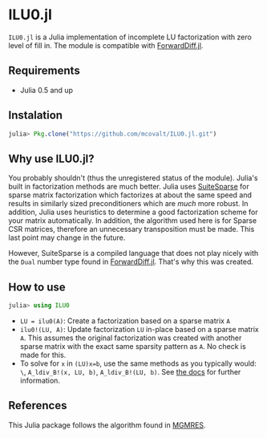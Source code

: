 # ILU0.jl

`ILU0.jl` is a Julia implementation of incomplete LU factorization with zero level of fill in. The module is compatible with [ForwardDiff.jl](https://github.com/JuliaDiff/ForwardDiff.jl).

## Requirements

* Julia 0.5 and up

## Instalation

```julia
julia> Pkg.clone("https://github.com/mcovalt/ILU0.jl.git")
```

## Why use ILU0.jl?

You probably shouldn't (thus the unregistered status of the module). Julia's built in factorization methods are much better. Julia uses [SuiteSparse](http://faculty.cse.tamu.edu/davis/suitesparse.html) for sparse matrix factorization which factorizes at about the same speed and results in similarly sized preconditioners which are *much* more robust. In addition, Julia uses heuristics to determine a good factorization scheme for your matrix automatically. In addition, the algorithm used here is for Sparse CSR matrices, therefore an unnecessary transposition must be made. This last point may change in the future.

However, SuiteSparse is a compiled language that does not play nicely with the `Dual` number type found in [ForwardDiff.jl](https://github.com/JuliaDiff/ForwardDiff.jl). That's why this was created.

## How to use

```julia
julia> using ILU0
```

* `LU = ilu0(A)`: Create a factorization based on a sparse matrix `A`
* `ilu0!(LU, A)`: Update factorization `LU` in-place based on a sparse matrix `A`. This assumes the original factorization was created with another sparse matrix with the exact same sparsity pattern as `A`. No check is made for this.
* To solve for `x` in `(LU)x=b`, use the same methods as you typically would: `\`, `A_ldiv_B!(x, LU, b)`, `A_ldiv_B!(LU, b)`. See [the docs](https://docs.julialang.org/en/stable/stdlib/linalg/) for further information.

## References

This Julia package follows the algorithm found in [MGMRES](http://people.sc.fsu.edu/~jburkardt/f_src/mgmres/mgmres.html).
